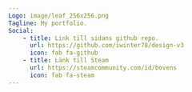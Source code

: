```yaml
---
Logo: image/leaf_256x256.png
Tagline: My portfolio.
Social:
    - title: Link till sidans github repo.
      url: https://github.com/iwinter78/design-v3
      icon: fab fa-github
    - title: Länk till Steam
      url: https://steamcommunity.com/id/bovens
      icon: fab fa-steam
---
```


